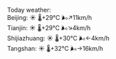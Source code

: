 Today weather:  
Beijing: ☀️   🌡️+29°C 🌬️↗11km/h  
Tianjin: ☀️   🌡️+29°C 🌬️↘4km/h  
Shijiazhuang: ☀️   🌡️+30°C 🌬️←4km/h  
Tangshan: ☀️   🌡️+32°C 🌬️→16km/h  
